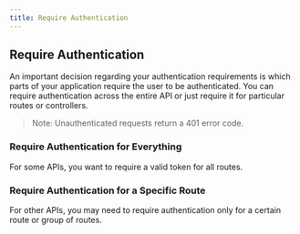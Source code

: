 ```yaml
---
title: Require Authentication
---
```

## Require Authentication

An important decision regarding your authentication requirements is which parts of your application require the user to be authenticated. You can require authentication across the entire API or just require it for particular routes or controllers.

> Note: Unauthenticated requests return a 401 error code.

### Require Authentication for Everything

For some APIs, you want to require a valid token for all routes.

<StackSelector snippet="reqautheverything"/>

### Require Authentication for a Specific Route

For other APIs, you may need to require authentication only for a certain route or group of routes.

<StackSelector snippet="reqauthspecific"/>